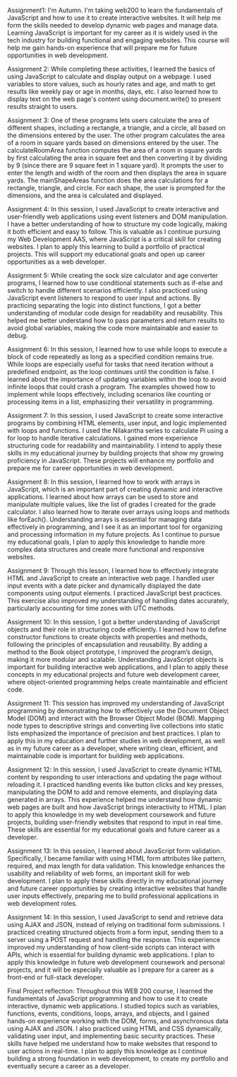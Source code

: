 Assignment1: 
I'm Autumn. I'm taking web200 to learn the fundamentals of JavaScript and how to use it to create interactive websites. It will help me form the skills needed to develop dynamic web pages and manage data. Learning JavaScript is important for my career as it is widely used in the tech industry for building functional and engaging websites. This course will help me gain hands-on experience that will prepare me for future opportunities in web development.

Assignment 2: 
While completing these activities, I learned the basics of using JavaScript to calculate and display output on a webpage. I used variables to store values, such as hourly rates and age, and math to get results like weekly pay or age in months, days, etc. I also learned how to display text on the web page's content using document.write() to present results straight to users. 

Assignment 3: 
One of these programs lets users calculate the area of different shapes, including a rectangle, a triangle, and a circle, all based on the dimensions entered by the user. The other program calculates the area of a room in square yards based on dimensions entered by the user. The calculateRoomArea function computes the area of a room in square yards by first calculating the area in square feet and then converting it by dividing by 9 (since there are 9 square feet in 1 square yard). It prompts the user to enter the length and width of the room and then displays the area in square yards. The mainShapeAreas function does the area calculations for a rectangle, triangle, and circle. For each shape, the user is prompted for the dimensions, and the area is calculated and displayed. 

Assignment 4:
In this session, I used JavaScript to create interactive and user-friendly web applications using event listeners and DOM manipulation. I have a better understanding of how to structure my code logically, making it both efficient and easy to follow. This is valuable as I continue pursuing my Web Development AAS, where JavaScript is a critical skill for creating websites. I plan to apply this learning to build a portfolio of practical projects. This will support my educational goals and open up career opportunities as a web developer.

Assignment 5: While creating the sock size calculator and age converter programs, I learned how to use conditional statements such as if-else and switch to handle different scenarios efficiently. I also practiced using JavaScript event listeners to respond to user input and actions. By practicing separating the logic into distinct functions, I got a better understanding of modular code design for readability and reusability. This helped me better understand how to pass parameters and return results to avoid global variables, making the code more maintainable and easier to debug. 

Assignment 6: In this session, I learned how to use while loops to execute a block of code repeatedly as long as a specified condition remains true. While loops are especially useful for tasks that need iteration without a predefined endpoint, as the loop continues until the condition is false. I learned about the importance of updating variables within the loop to avoid infinite loops that could crash a program. The examples showed how to implement while loops effectively, including scenarios like counting or processing items in a list, emphasizing their versatility in programming. 

Assignment 7: In this session, I used JavaScript to create some interactive programs by combining HTML elements, user input, and logic implemented with loops and functions. I used the Nilakantha series to calculate Pi using a for loop to handle iterative calculations. I gained more experience structuring code for readability and maintainability. I intend to apply these skills in my educational journey by building projects that show my growing proficiency in JavaScript. These projects will enhance my portfolio and prepare me for career opportunities in web development.

Assignment 8: In this session, I learned how to work with arrays in JavaScript, which is an important part of creating dynamic and interactive applications. I learned about how arrays can be used to store and manipulate multiple values, like the list of grades I created for the grade calculator. I also learned how to iterate over arrays using loops and methods like forEach(). Understanding arrays is essential for managing data effectively in programming, and I see it as an important tool for organizing and processing information in my future projects. As I continue to pursue my educational goals, I plan to apply this knowledge to handle more complex data structures and create more functional and responsive websites.

Assignment 9: Through this lesson, I learned how to effectively integrate HTML and JavaScript to create an interactive web page. I handled user input events with a date picker and dynamically displayed the date components using output elements. I practiced JavaScript best practices. This exercise also improved my understanding of handling dates accurately, particularly accounting for time zones with UTC methods.

Assignment 10: In this session, I got a better understanding of JavaScript objects and their role in structuring code efficiently. I learned how to define constructor functions to create objects with properties and methods, following the principles of encapsulation and reusability. By adding a method to the Book object prototype, I improved the program’s design, making it more modular and scalable. Understanding JavaScript objects is important for building interactive web applications, and I plan to apply these concepts in my educational projects and future web development career, where object-oriented programming helps create maintainable and efficient code.

Assignment 11: This session has improved my understanding of JavaScript programming by demonstrating how to effectively use the Document Object Model (DOM) and interact with the Browser Object Model (BOM). Mapping node types to descriptive strings and converting live collections into static lists emphasized the importance of precision and best practices. I plan to apply this in my education and further studies in web development, as well as in my future career as a developer, where writing clean, efficient, and maintainable code is important for building web applications.

Assignment 12: In this session, I used JavaScript to create dynamic HTML content by responding to user interactions and updating the page without reloading it. I practiced handling events like button clicks and key presses, manipulating the DOM to add and remove elements, and displaying data generated in arrays. This experience helped me understand how dynamic web pages are built and how JavaScript brings interactivity to HTML. I plan to apply this knowledge in my web development coursework and future projects, building user-friendly websites that respond to input in real time. These skills are essential for my educational goals and future career as a developer.

Assignment 13: In this session, I learned about JavaScript form validation. Specifically, I became familiar with using HTML form attributes like pattern, required, and max length for data validation. This knowledge enhances the usability and reliability of web forms, an important skill for web development. I plan to apply these skills directly in my educational journey and future career opportunities by creating interactive websites that handle user inputs effectively, preparing me to build professional applications in web development roles.

Assignment 14: In this session, I  used JavaScript to send and retrieve data using AJAX and JSON, instead of relying on traditional form submissions. I practiced creating structured objects from a form input, sending them to a server using a POST request and handling the response. This experience improved my understanding of how client-side scripts can interact with APIs, which is essential for building dynamic web applications. I plan to apply this knowledge in future web development coursework and personal projects, and it will be especially valuable as I prepare for a career as a front-end or full-stack developer.

Final Project reflection: Throughout this WEB 200 course, I learned the fundamentals of JavaScript programming and how to use it to create interactive, dynamic web applications. I studied topics such as variables, functions, events, conditions, loops, arrays, and objects, and I gained hands-on experience working with the DOM, forms, and asynchronous data using AJAX and JSON. I also practiced using HTML and CSS dynamically, validating user input, and implementing basic security practices. These skills have helped me understand how to make websites that respond to user actions in real-time. I plan to apply this knowledge as I continue building a strong foundation in web development, to create my portfolio and eventually secure a career as a developer.
